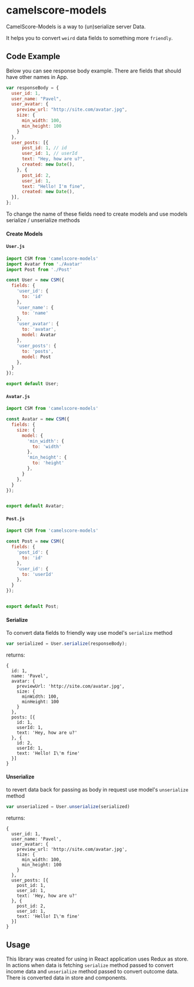 # camelscore-models

CamelScore-Models is a way to (un)serialize server Data.

It helps you to convert `weird` data fields to something more `friendly`.



## Code Example

Below you can see response body example. There are fields that should have other names in App.

```js
var responseBody = {
  user_id: 1,
  user_name: "Pavel",
  user_avatar: {
    preview_url: "http://site.com/avatar.jpg",
    size: {
      min_width: 100,
      min_height: 100
    }
  },
  user_posts: [{
      post_id: 1, // id
      user_id: 1, // userId
      text: "Hey, how are u?",
      created: new Date(),
    }, {
      post_id: 2,
      user_id: 1,
      text: "Hello! I'm fine",
      created: new Date(),
  }],
};
```

To change the name of these fields need to create models and use models serialize / unserialize methods



#### Create Models

#### `User.js`
```js
import CSM from 'camelscore-models'
import Avatar from './Avatar'
import Post from './Post'

const User = new CSM({
  fields: {
    'user_id': {
      to: 'id'
    },
    'user_name': {
      to: 'name'
    },
    'user_avatar': {
      to: 'avatar',
      model: Avatar
    },
    'user_posts': {
      to: 'posts',
      model: Post
    },
  }
});

export default User;
```


#### `Avatar.js`
```js
import CSM from 'camelscore-models'

const Avatar = new CSM({
  fields: {
    size: {
      model: {
        'min_width': {
          to: 'width'
        },
        'min_height': {
          to: 'height'
        },
      }
    },
  }
});


export default Avatar;
```


#### `Post.js`
```js
import CSM from 'camelscore-models'

const Post = new CSM({
  fields: {
    'post_id': {
      to: 'id'
    },
    'user_id': {
      to: 'userId'
    },
  }
});


export default Post;
```



#### Serialize

To convert data fields to friendly way use model's `serialize` method

```js
var serialized = User.serialize(responseBody);
```

returns:

```
{
  id: 1,
  name: 'Pavel',
  avatar: {
    previewUrl: 'http://site.com/avatar.jpg',
    size: {
      minWidth: 100,
      minHeight: 100
    }
  },
  posts: [{
    id: 1,
    userId: 1,
    text: 'Hey, how are u?'
  }, {
    id: 2,
    userId: 1,
    text: 'Hello! I\'m fine'
  }]
}
```



#### Unserialize

to revert data back for passing as body in request use model's `unserialize` method

```js
var unserialized = User.unserialize(serialized)
```

returns:

```
{
  user_id: 1,
  user_name: 'Pavel',
  user_avatar: {
    preview_url: 'http://site.com/avatar.jpg',
    size: {
      min_width: 100,
      min_height: 100
    }
  },
  user_posts: [{
    post_id: 1,
    user_id: 1,
    text: 'Hey, how are u?'
  }, {
    post_id: 2,
    user_id: 1,
    text: 'Hello! I\'m fine'
  }]
}
```


## Usage

This library was created for using in React application uses Redux as store.
In actions when data is fetching `serialize` method passed to convert income data and `unserialize` method passed to convert outcome data.
There is converted data in store and components.
